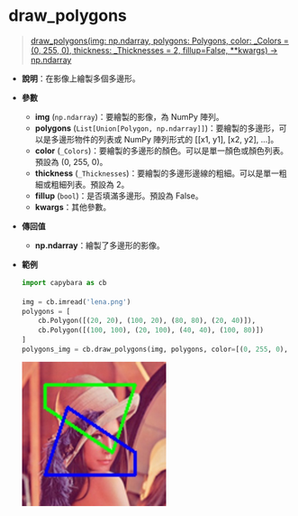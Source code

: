 # draw_polygons

> [draw_polygons(img: np.ndarray, polygons: Polygons, color: \_Colors = (0, 255, 0), thickness: \_Thicknesses = 2, fillup=False, \*\*kwargs) -> np.ndarray](https://github.com/DocsaidLab/Capybara/blob/975d62fba4f76db59e715c220f7a2af5ad8d050e/capybara/vision/visualization/draw.py#L150)

- **說明**：在影像上繪製多個多邊形。

- **參數**

  - **img** (`np.ndarray`)：要繪製的影像，為 NumPy 陣列。
  - **polygons** (`List[Union[Polygon, np.ndarray]]`)：要繪製的多邊形，可以是多邊形物件的列表或 NumPy 陣列形式的 [[x1, y1], [x2, y2], ...]。
  - **color** (`_Colors`)：要繪製的多邊形的顏色。可以是單一顏色或顏色列表。預設為 (0, 255, 0)。
  - **thickness** (`_Thicknesses`)：要繪製的多邊形邊線的粗細。可以是單一粗細或粗細列表。預設為 2。
  - **fillup** (`bool`)：是否填滿多邊形。預設為 False。
  - **kwargs**：其他參數。

- **傳回值**

  - **np.ndarray**：繪製了多邊形的影像。

- **範例**

  ```python
  import capybara as cb

  img = cb.imread('lena.png')
  polygons = [
      cb.Polygon([(20, 20), (100, 20), (80, 80), (20, 40)]),
      cb.Polygon([(100, 100), (20, 100), (40, 40), (100, 80)])
  ]
  polygons_img = cb.draw_polygons(img, polygons, color=[(0, 255, 0), (255, 0, 0)], thickness=2)
  ```

  ![draw_polygons](./resource/test_draw_polygons.jpg)
